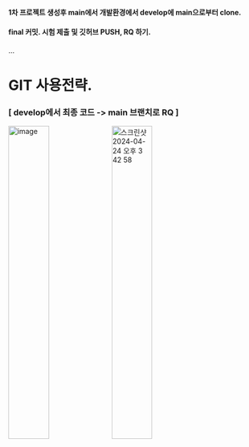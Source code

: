 #### 1차 프로젝트 생성후 main에서 개발환경에서 develop에 main으로부터 clone.  
#### final 커밋. 시험 제출 및 깃허브 PUSH, RQ 하기.
...
# GIT 사용전략.
### [ develop에서 최종 코드 -> main 브랜치로 RQ ]  

<img width="40%" alt="image" src="https://github.com/alscks6521/daelim-lotto/assets/112923685/148f05a3-da25-4032-b37c-fa9fafd7c40c">
<img width="40%" alt="스크린샷 2024-04-24 오후 3 42 58" src="https://github.com/alscks6521/daelim-lotto/assets/112923685/d49a0ce0-2843-4d49-b250-b4b4316a57cd">  
